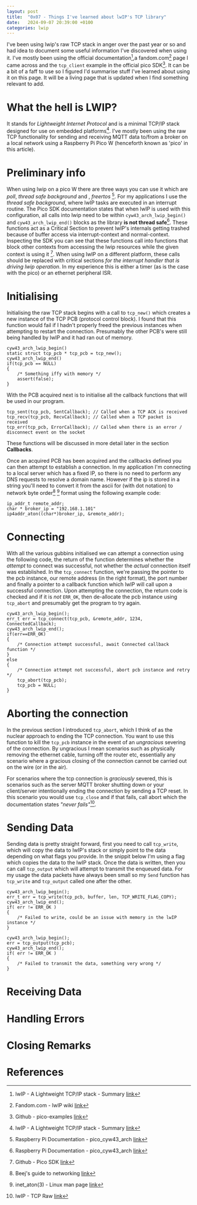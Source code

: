 ```yaml
---
layout: post
title:  "0x07 - Things I've learned about lwIP's TCP library"
date:   2024-09-07 20:39:00 +0100
categories: lwip
---
```


I've been using lwip's raw TCP stack in anger over the past year or so and had idea to document some useful information I've discovered when using it. I've mostly been using the official documentation[^1],a fandom.com[^2] page I came across and the `tcp_client` example in the official pico SDK[^7]. It can be a bit of a faff to use so I figured I'd summarise stuff I've learned about using it on this page. It will be a living page that is updated when I find something relevant to add.

# What the hell is LWIP?

It stands for _Lightweight Internet Protocol_ and is a minimal TCP/IP stack designed for use on embedded platforms[^1]. I've mostly been using the raw TCP functionality for sending and receiving MQTT data to/from a broker on a local network using a Raspberry Pi Pico W (henceforth known as 'pico' in this article).

# Preliminary info
When using lwip on a pico W there are three ways you can use it which are _poll_, _thread safe background_ and , _freertos_ [^3]. For my applications I use the _thread safe background_, where lwIP tasks are executed in an interrupt routine. The Pico SDK documentation states that when lwIP is used with this configuration, all calls into lwip need to be within `cyw43_arch_lwip_begin()` and `cyw43_arch_lwip_end()` blocks as the library **is not thread safe**[^3]. These functions act as a Critical Section to prevent lwIP's internals getting trashed because of buffer access via interrupt-context and normal-context. Inspecting the SDK you can see that these functions call into functions that block other contexts from accessing the lwip resources while the given context is using it [^4]. When using lwIP on a different platform, these calls should be replaced with critical sections _for the interrupt handler that is driving lwip operation_. In my experience this is either a timer (as is the case with the pico) or an ethernet peripheral ISR.


# Initialising
Initialising the raw TCP stack begins with a call to `tcp_new()` which creates a new instance of the TCP PCB (protocol control block). I found that this function would fail if I hadn't properly freed the previous instances when 
attempting to restart the connection. Presumably the other PCB's were still being handled by lwIP and it had ran out of memory.

```
cyw43_arch_lwip_begin()
static struct tcp_pcb * tcp_pcb = tcp_new();
cyw43_arch_lwip_end()
if(tcp_pcb == NULL)
{
    /* Something iffy with memory */
    assert(false);
}
```

With the PCB acquired next is to initialise all the callback functions that will be used in our program.

```
tcp_sent(tcp_pcb, SentCallback); // Called when a TCP ACK is received
tcp_recv(tcp_pcb, RecvCallback); // Called when a TCP packet is received
tcp_err(tcp_pcb, ErrorCallback); // Called when there is an error / disconnect event on the socket
```

These functions will be discussed in more detail later in the section **Callbacks**.

Once an acquired PCB has been acquired and the callbacks defined you can then attempt to establish a connection. In my application I'm connecting to a local server which has a fixed IP, so there is no need to perform any DNS requests to resolve a domain name.  However if the ip is stored in a string you'll need to convert it from the ascii for (with dot notation) to network byte order[^5] [^6] format using the following example code:

```
ip_addr_t remote_addr;
char * broker_ip = "192.168.1.101"
ip4addr_aton((char*)broker_ip, &remote_addr);
```

# Connecting
With all the various gubbins initialised we can attempt a connection using the following code, the return of the function determines whether the _attempt_ to connect was successful, not whether the _actual_ connection itself was established. In the `tcp_connect` function, we're passing the pointer to the pcb instance, our remote address (in the right format), the port number and finally a pointer to a callback function which lwIP will call upon a successful connection. Upon attempting the connection, the return code is checked and if it is _not_ `ERR_OK`, then de-allocate the pcb instance using `tcp_abort` and presumably get the program to try again.

```
cyw43_arch_lwip_begin();
err_t err = tcp_connect(tcp_pcb, &remote_addr, 1234, ConnectedCallback);
cyw43_arch_lwip_end();
if(err==ERR_OK)
{
    /* Connection attempt successful, await Connected callback function */
}
else
{
    /* Connection attempt not successful, abort pcb instance and retry */
    tcp_abort(tcp_pcb);
    tcp_pcb = NULL;
}
```
# Aborting the connection
In the previous section I introduced `tcp_abort`, which I think of as the nuclear approach to ending the TCP connection. You want to use this function to kill the `tcp_pcb` instance in the event of an _ungracious_ severing of the connection. By ungracious I mean scenarios such as physically removing the ethernet cable, turning off the router etc, essentially any scenario where a gracious closing of the connection cannot be carried out on the wire (or in the air).

For scenarios where the tcp connection is _graciously_ severed, this is scenarios such as the server MQTT broker shutting down or your client/server intentionally ending the connection by sending a TCP reset. In this scenario you would use `tcp_close` and if that fails, call abort which the documentation states _"never fails"_[^8].

# Sending Data
Sending data is pretty straight forward, first you need to call `tcp_write`, which will copy the data to lwIP's stack or simply point to the data depending on what flags you provide.  In the snippit below I'm using a flag which copies the data to the lwIP stack. Once the data is written, then you can call `tcp_output` which will attempt to transmit the enqueued data. For my usage the data packets have always been small so my `Send` function has `tcp_write` and `tcp_output` called one after the other.
```
cyw43_arch_lwip_begin();
err_t err = tcp_write(tcp_pcb, buffer, len, TCP_WRITE_FLAG_COPY);
cyw43_arch_lwip_end();
if( err != ERR_OK )
{
    /* Failed to write, could be an issue with memory in the lwIP instance */
}
    
cyw43_arch_lwip_begin();
err = tcp_output(tcp_pcb);  
cyw43_arch_lwip_end();
if( err != ERR_OK )
{
    /* Failed to transmit the data, something very wrong */
}
```


# Receiving Data

# Handling Errors

# Closing Remarks

# References
[^1]: lwIP - A Lightweight TCP/IP stack - Summary [link](https://savannah.nongnu.org/projects/lwip/)
[^2]: Fandom.com - lwIP wiki [link](https://lwip.fandom.com/wiki/Raw/TCP)
[^3]: Raspberry Pi Documentation - pico_cyw43_arch [link](https://www.raspberrypi.com/documentation/pico-sdk/networking.html#pico_cyw43_arch)
[^4]: Github - Pico SDK [link](https://github.com/raspberrypi/pico-sdk/blob/efe2103f9b28458a1615ff096054479743ade236/src/rp2_common/pico_cyw43_arch/include/pico/cyw43_arch.h#L277)
[^5]: Beej's guide to networking [link](https://beej.us/guide/bgnet/html/index-wide.html#inet_ntoaman)
[^6]: inet_aton(3) - Linux man page [link](https://linux.die.net/man/3/inet_aton)
[^7]: Github - pico-examples [link](https://github.com/raspberrypi/pico-examples/blob/master/pico_w/wifi/tcp_client/picow_tcp_client.c)
[^8]: lwIP - TCP Raw [link](https://www.nongnu.org/lwip/2_0_x/group__tcp__raw.html)
